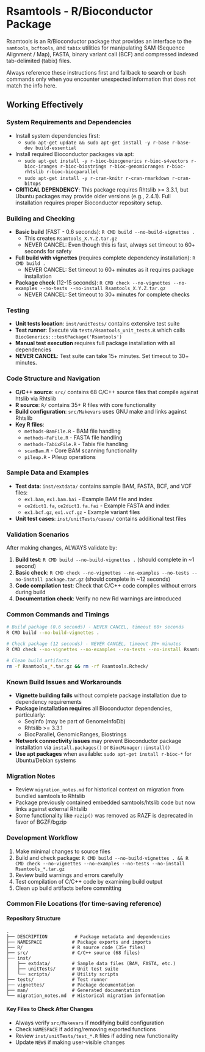 # Rsamtools - R/Bioconductor Package

Rsamtools is an R/Bioconductor package that provides an interface to the `samtools`, `bcftools`, and `tabix` utilities for manipulating SAM (Sequence Alignment / Map), FASTA, binary variant call (BCF) and compressed indexed tab-delimited (tabix) files.

Always reference these instructions first and fallback to search or bash commands only when you encounter unexpected information that does not match the info here.

## Working Effectively

### System Requirements and Dependencies
- Install system dependencies first:
  - `sudo apt-get update && sudo apt-get install -y r-base r-base-dev build-essential`
- Install required Bioconductor packages via apt:
  - `sudo apt-get install -y r-bioc-biocgenerics r-bioc-s4vectors r-bioc-iranges r-bioc-biostrings r-bioc-genomicranges r-bioc-rhtslib r-bioc-biocparallel`
  - `sudo apt-get install -y r-cran-knitr r-cran-rmarkdown r-cran-bitops`
- **CRITICAL DEPENDENCY**: This package requires Rhtslib >= 3.3.1, but Ubuntu packages may provide older versions (e.g., 2.4.1). Full installation requires proper Bioconductor repository setup.

### Building and Checking
- **Basic build** (FAST - 0.6 seconds): `R CMD build --no-build-vignettes .`
  - This creates `Rsamtools_X.Y.Z.tar.gz`
  - NEVER CANCEL: Even though this is fast, always set timeout to 60+ seconds for safety
- **Full build with vignettes** (requires complete dependency installation): `R CMD build .`
  - NEVER CANCEL: Set timeout to 60+ minutes as it requires package installation
- **Package check** (12-15 seconds): `R CMD check --no-vignettes --no-examples --no-tests --no-install Rsamtools_X.Y.Z.tar.gz`
  - NEVER CANCEL: Set timeout to 30+ minutes for complete checks

### Testing
- **Unit tests location**: `inst/unitTests/` contains extensive test suite
- **Test runner**: Execute via `tests/Rsamtools_unit_tests.R` which calls `BiocGenerics:::testPackage('Rsamtools')`
- **Manual test execution** requires full package installation with all dependencies
- **NEVER CANCEL**: Test suite can take 15+ minutes. Set timeout to 30+ minutes.

### Code Structure and Navigation
- **C/C++ source**: `src/` contains 68 C/C++ source files that compile against htslib via Rhtslib
- **R source**: `R/` contains 35+ R files with core functionality
- **Build configuration**: `src/Makevars` uses GNU make and links against Rhtslib
- **Key R files**:
  - `methods-BamFile.R` - BAM file handling
  - `methods-FaFile.R` - FASTA file handling  
  - `methods-TabixFile.R` - Tabix file handling
  - `scanBam.R` - Core BAM scanning functionality
  - `pileup.R` - Pileup operations

### Sample Data and Examples
- **Test data**: `inst/extdata/` contains sample BAM, FASTA, BCF, and VCF files:
  - `ex1.bam`, `ex1.bam.bai` - Example BAM file and index
  - `ce2dict1.fa`, `ce2dict1.fa.fai` - Example FASTA and index
  - `ex1.bcf.gz`, `ex1.vcf.gz` - Example variant files
- **Unit test cases**: `inst/unitTests/cases/` contains additional test files

### Validation Scenarios
After making changes, ALWAYS validate by:
1. **Build test**: `R CMD build --no-build-vignettes .` (should complete in ~1 second)
2. **Basic check**: `R CMD check --no-vignettes --no-examples --no-tests --no-install package.tar.gz` (should complete in ~12 seconds)
3. **Code compilation test**: Check that C/C++ code compiles without errors during build
4. **Documentation check**: Verify no new Rd warnings are introduced

### Common Commands and Timings
```bash
# Build package (0.6 seconds) - NEVER CANCEL, timeout 60+ seconds
R CMD build --no-build-vignettes .

# Check package (12 seconds) - NEVER CANCEL, timeout 30+ minutes  
R CMD check --no-vignettes --no-examples --no-tests --no-install Rsamtools_*.tar.gz

# Clean build artifacts
rm -f Rsamtools_*.tar.gz && rm -rf Rsamtools.Rcheck/
```

### Known Build Issues and Workarounds
- **Vignette building fails** without complete package installation due to dependency requirements
- **Package installation requires** all Bioconductor dependencies, particularly:
  - Seqinfo (may be part of GenomeInfoDb)  
  - Rhtslib >= 3.3.1
  - BiocParallel, GenomicRanges, Biostrings
- **Network connectivity issues** may prevent Bioconductor package installation via `install.packages()` or `BiocManager::install()`
- **Use apt packages** when available: `sudo apt-get install r-bioc-*` for Ubuntu/Debian systems

### Migration Notes
- Review `migration_notes.md` for historical context on migration from bundled samtools to Rhtslib
- Package previously contained embedded samtools/htslib code but now links against external Rhtslib
- Some functionality like `razip()` was removed as RAZF is deprecated in favor of BGZF/bgzip

### Development Workflow
1. Make minimal changes to source files
2. Build and check package: `R CMD build --no-build-vignettes . && R CMD check --no-vignettes --no-examples --no-tests --no-install Rsamtools_*.tar.gz`
3. Review build warnings and errors carefully
4. Test compilation of C/C++ code by examining build output
5. Clean up build artifacts before committing

### Common File Locations (for time-saving reference)

#### Repository Structure
```
.
├── DESCRIPTION          # Package metadata and dependencies
├── NAMESPACE           # Package exports and imports  
├── R/                  # R source code (35+ files)
├── src/                # C/C++ source (68 files) 
├── inst/
│   ├── extdata/        # Sample data files (BAM, FASTA, etc.)
│   ├── unitTests/      # Unit test suite
│   └── scripts/        # Utility scripts
├── tests/              # Test runner
├── vignettes/          # Package documentation
├── man/                # Generated documentation
└── migration_notes.md  # Historical migration information
```

#### Key Files to Check After Changes
- Always verify `src/Makevars` if modifying build configuration
- Check `NAMESPACE` if adding/removing exported functions
- Review `inst/unitTests/test_*.R` files if adding new functionality
- Update `NEWS` if making user-visible changes

